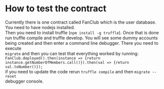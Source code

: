 # How to test the contract

Currently there is one contract called FanClub which is the user database. \
You need to have nodejs installed. \
Then you need to install truffle (`npm install -g truffle`). Once that is done \
run truffle compile and truffle develop. You will see some dummy accounts \
being created and then enter a command line debugger. There you need to execute \
`migrate` and then you can test that everything worked by running: \
`FanClub.deployed().then(instance => {return instance.getNumberOfMembers.call()}).then(val => {return val.toNumber()});` \
if you need to update the code rerun `truffle compile` and then `migrate --reset` \
debugger console.